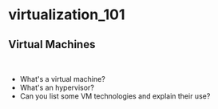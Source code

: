 # virtualization_101

##  Virtual Machines
<br>

+ What's a virtual machine?<br>
+ What's an hypervisor?<br>
+ Can you list some VM technologies and explain their use?<br>
